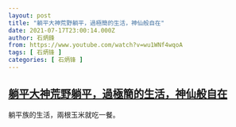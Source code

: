 ```yaml
---
layout: post
title: "躺平大神荒野躺平，過極簡的生活，神仙般自在"
date: 2021-07-17T23:00:14.000Z
author: 石炳鋒
from: https://www.youtube.com/watch?v=wu1WNf4wqoA
tags: [ 石炳锋 ]
categories: [ 石炳锋 ]
---
```

<!--1626562814000-->
[躺平大神荒野躺平，過極簡的生活，神仙般自在](https://www.youtube.com/watch?v=wu1WNf4wqoA)
------

<div>
躺平族的生活，兩根玉米就吃一餐。
</div>
